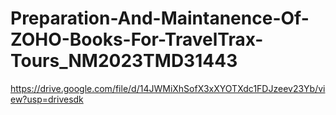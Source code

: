 # Preparation-And-Maintanence-Of-ZOHO-Books-For-TravelTrax-Tours_NM2023TMD31443
https://drive.google.com/file/d/14JWMiXhSofX3xXYOTXdc1FDJzeev23Yb/view?usp=drivesdk
